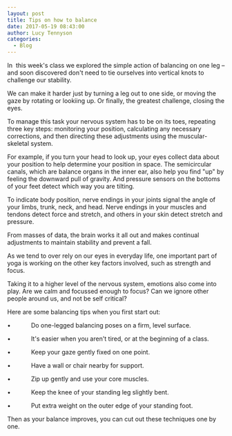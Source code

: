 ```yaml
---
layout: post
title: Tips on how to balance
date: 2017-05-19 08:43:00
author: Lucy Tennyson
categories:
  - Blog
---
```



In  this week's class we explored the simple action of balancing on one leg – and soon discovered don't need to tie ourselves into vertical knots to challenge our stability.

We can make it harder just by turning a leg out to one side, or moving the gaze by rotating or lookiing up. Or finally, the greatest challenge, closing the eyes.

To manage this task your nervous system has to be on its toes, repeating three key steps: monitoring your position, calculating any necessary corrections, and then directing these adjustments using the muscular-skeletal system.

For example, if you turn your head to look up, your eyes collect data about your position to help determine your position in space. The semicircular canals, which are balance organs in the inner ear, also help you find "up" by feeling the downward pull of gravity. And pressure sensors on the bottoms of your feet detect which way you are tilting.

To indicate body position, nerve endings in your joints signal the angle of your limbs, trunk, neck, and head. Nerve endings in your muscles and tendons detect force and stretch, and others in your skin detect stretch and pressure.

From masses of data, the brain works it all out and makes continual adjustments to maintain stability and prevent a fall.

As we tend to over rely on our eyes in everyday life, one important part of yoga is working on the other key factors involved, such as strength and focus.

Taking it to a higher level of the nervous system, emotions also come into play. Are we calm and focussed enough to focus? Can we ignore other people around us, and not be self critical?

Here are some balancing tips when you first start out:

•            Do one-legged balancing poses on a firm, level surface.

•            It's easier when you aren't tired, or at the beginning of a class.

•            Keep your gaze gently fixed on one point.

•            Have a wall or chair nearby for support.

•            Zip up gently and use your core muscles.

•            Keep the knee of your standing leg slightly bent.

•            Put extra weight on the outer edge of your standing foot.

Then as your balance improves, you can cut out these techniques one by one.